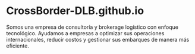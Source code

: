 # CrossBorder-DLB.github.io
Somos una empresa de consultoría y brokerage logístico con enfoque tecnológico. Ayudamos a empresas a optimizar sus operaciones internacionales, reducir costos y gestionar sus embarques de manera más eficiente. 
